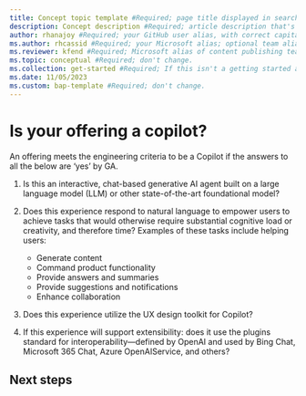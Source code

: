```yaml
---
title: Concept topic template #Required; page title displayed in search results. Don't enclose in quotation marks.
description: Concept description #Required; article description that's displayed in search results. Don't enclose in quotation marks. Do end with a period.
author: rhanajoy #Required; your GitHub user alias, with correct capitalization.
ms.author: rhcassid #Required; your Microsoft alias; optional team alias.
ms.reviewer: kfend #Required; Microsoft alias of content publishing team member.
ms.topic: conceptual #Required; don't change.
ms.collection: get-started #Required; If this isn't a getting started article, don't remove the attribute, but leave the value blank. The values for this attribute will be updated over time.
ms.date: 11/05/2023
ms.custom: bap-template #Required; don't change.
---
```


<!--Remove all the comments in this template before you sign-off or merge to the main branch.-->

<!--This template provides the basic structure of a concept article. See [Write a concept article](write-a-concept-article.md) in the contributor guide. To provide feedback on this template contact [bace feedback team](mailto:templateswg@microsoft.com).-->

<!--H1 - Required. This should match the title you entered in the metadata. Set expectations for what the content covers, so customers know the content meets their needs. Should NOT begin with a verb.-->
# Is your offering a copilot?

An offering meets the engineering criteria to be a Copilot if the answers to all the below are ‘yes’ by GA.

1. Is this an interactive, chat-based generative AI agent built on a large language model (LLM) or other state-of-the-art foundational model?
1. Does this experience respond to natural language to empower users to achieve tasks that would otherwise require substantial cognitive load or creativity, and therefore time? Examples of these tasks include helping users:

   - Generate content
   - Command product functionality
   - Provide answers and summaries
   - Provide suggestions and notifications
   - Enhance collaboration
3. Does this experience utilize the UX design toolkit for Copilot?
4. If this experience will support extensibility: does it use the plugins standard for interoperability—defined by OpenAI and used by Bing Chat, Microsoft 365 Chat, Azure OpenAIService, and others?


## Next steps

<!--Remove all the comments in this template before you sign-off or merge to the main branch.-->
